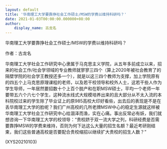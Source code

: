 ```yaml
---
layout: default
title: '华南理工大学要靠挣社会工作硕士/MSW的学费以维持科研吗？'
date: 2021-01-03T00:00:00.000000+08:00
author:
    display_name: 古龙名
---
```


华南理工大学要靠挣社会工作硕士/MSW的学费以维持科研吗？

作者：古龙名

华南理工大学社会工作研究中心隶属于马克思主义学院，从五年多前成立以来，招来的社会工作/社会学领域的专业教师就寥寥三四个（算上2020年被社会教育了的隔壁学院的社会学王教授还多一个），就是以这三四个教师为支撑，加上学院原有的四五个上马克思原理课程的老师，以及若干校领导和校外人士，这若干些人作为学生导师，一年居然要招数十个上百个脱产和在职MSW硕士，平均一个老师一年要带五六个六七个学生，这种流水线式大规模培养出来的且大部分从不太入流的本科院校过来的学生除了毕业证上的原985高校大印好看些，出去后的表现是不是在丢华南理工大学的脸呢？我们广州高校的几所老牌MSW中心的稳定生源就这样被华南理工大学社会工作研究中心给涸泽而渔，实在心痛。事出反常必有妖，我们就想咨询一下华南理工大学的校领导：“贵校跻于双一流大学之列，科研经费是否需要靠挣MSW的学费来维持，否则为何下达这么大量的招生名额？最近考研刚结束，我们这些普通高校是否要配合贵校缩招以继续扩大贵校的招生人数？”

(XYS20210103)

